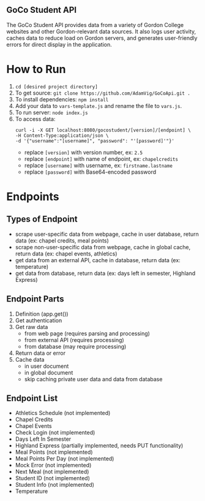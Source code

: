 GoCo Student API
------
The GoCo Student API provides data from a variety of Gordon College websites and other Gordon-relevant data sources. It also logs user activity, caches data to reduce load on Gordon servers, and generates user-friendly errors for direct display in the application.

# How to Run
1. `cd [desired project directory]`
2. To get source: `git clone https://github.com/AdamVig/GoCoApi.git .`
3. To install dependencies: `npm install`
4. Add your data to `vars-template.js` and rename the file to `vars.js`.
5. To run server: `node index.js`
6. To access data:
    ```
    curl -i -X GET localhost:8080/gocostudent/[version]/[endpoint] \
    -H Content-Type:application/json \
    -d '{"username":"[username]", "password": "'[password]'"}'
    ```
    - replace `[version]` with version number, ex: `2.5`
    - replace `[endpoint]` with name of endpoint, ex: `chapelcredits`
    - replace `[username]` with username, ex: `firstname.lastname`
    - replace `[password]` with Base64-encoded password

# Endpoints
## Types of Endpoint
- scrape user-specific data from webpage, cache in user database, return data (ex: chapel credits, meal points)
- scrape non-user-specific data from webpage, cache in global cache, return data (ex: chapel events, athletics)
- get data from an external API, cache in database, return data (ex: temperature)
- get data from database, return data (ex: days left in semester, Highland Express)

## Endpoint Parts
1. Definition (app.get())
2. Get authentication
3. Get raw data
    - from web page (requires parsing and processing)
    - from external API (requires processing)
    - from database (may require processing)
4. Return data or error
5. Cache data
    - in user document
    - in global document
    - skip caching private user data and data from database

## Endpoint List
- Athletics Schedule (not implemented)
- Chapel Credits
- Chapel Events
- Check Login (not implemented)
- Days Left In Semester
- Highland Express (partially implemented, needs PUT functionality)
- Meal Points (not implemented)
- Meal Points Per Day (not implemented)
- Mock Error (not implemented)
- Next Meal (not implemented)
- Student ID (not implemented)
- Student Info (not implemented)
- Temperature
